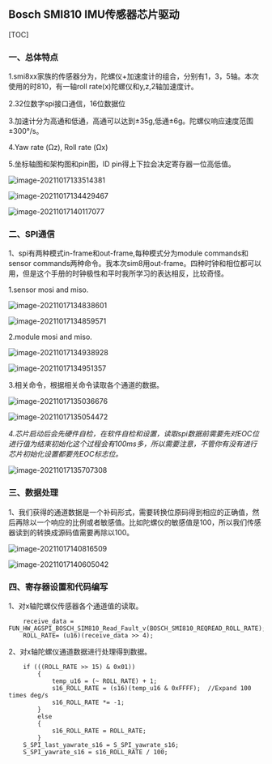 

## Bosch SMI810 IMU传感器芯片驱动

[TOC]

### 一、总体特点

1.smi8xx家族的传感器分为，陀螺仪+加速度计的组合，分别有1，3，5轴。本次使用的时810，有一轴roll rate(x)陀螺仪和y,z,2轴加速度计。

2.32位数字spi接口通信，16位数据位

3.加速计分为高通和低通，高通可以达到±35g,低通±6g。陀螺仪响应速度范围±300°/s。

4.Yaw rate (Ωz), Roll rate (Ωx)

5.坐标轴图和架构图和pin图，ID pin得上下拉会决定寄存器一位高低值。

![image-20211017133514381](C:\Users\曾伟荣\AppData\Roaming\Typora\typora-user-images\image-20211017133514381.png)

![image-20211017134429467](C:\Users\曾伟荣\AppData\Roaming\Typora\typora-user-images\image-20211017134429467.png)

![image-20211017140117077](C:\Users\曾伟荣\AppData\Roaming\Typora\typora-user-images\image-20211017140117077.png)

### 二、SPI通信

1、spi有两种模式in-frame和out-frame,每种模式分为module commands和sensor commands两种命令。我本次sim8用out-frame。四种时钟和相位都可以用，但是这个手册的时钟极性和平时我所学习的表达相反，比较奇怪。

1.sensor mosi and miso.

![image-20211017134838601](C:\Users\曾伟荣\AppData\Roaming\Typora\typora-user-images\image-20211017134838601.png)

![image-20211017134859571](C:\Users\曾伟荣\AppData\Roaming\Typora\typora-user-images\image-20211017134859571.png)

2.module mosi and miso.

![image-20211017134938928](C:\Users\曾伟荣\AppData\Roaming\Typora\typora-user-images\image-20211017134938928.png)

![image-20211017134951357](C:\Users\曾伟荣\AppData\Roaming\Typora\typora-user-images\image-20211017134951357.png)

3.相关命令，根据相关命令读取各个通道的数据。

![image-20211017135036676](C:\Users\曾伟荣\AppData\Roaming\Typora\typora-user-images\image-20211017135036676.png)



![image-20211017135054472](C:\Users\曾伟荣\AppData\Roaming\Typora\typora-user-images\image-20211017135054472.png)

*4.芯片启动后会先硬件自检，在软件自检和设置，读取spi数据前需要先对EOC位进行值为结束初始化这个过程会有100ms多，所以需要注意，不管你有没有进行芯片初始化设置都要先EOC标志位。*

![image-20211017135707308](C:\Users\曾伟荣\AppData\Roaming\Typora\typora-user-images\image-20211017135707308.png)

### 三、数据处理

​	1、我们获得的通道数据是一个补码形式，需要转换位原码得到相应的正确值，然后再除以一个响应的比例或者敏感值。比如陀螺仪的敏感值是100，所以我们传感器读到的转换成源码值需要再除以100。

![image-20211017140816509](C:\Users\曾伟荣\AppData\Roaming\Typora\typora-user-images\image-20211017140816509.png)

![image-20211017140605042](C:\Users\曾伟荣\AppData\Roaming\Typora\typora-user-images\image-20211017140605042.png)

### 四、寄存器设置和代码编写

1、对x轴陀螺仪传感器各个通道值的读取。

```
	receive_data = 	FUN_HW_AGSPI_BOSCH_SIM810_Read_Fault_v(BOSCH_SMI810_REQREAD_ROLL_RATE);
	ROLL_RATE= (u16)(receive_data >> 4);
```

2、对x轴陀螺仪通道数据进行处理得到数据。

```
	if (((ROLL_RATE >> 15) & 0x01))
		{
			temp_u16 = (~ ROLL_RATE) + 1;
			s16_ROLL_RATE = (s16)(temp_u16 & 0xFFFF);  //Expand 100 times deg/s
			s16_ROLL_RATE *= -1;
		}
		else
		{
			s16_ROLL_RATE = ROLL_RATE;
		}
	S_SPI_last_yawrate_s16 = S_SPI_yawrate_s16;
	S_SPI_yawrate_s16 = s16_ROLL_RATE / 100;

```

